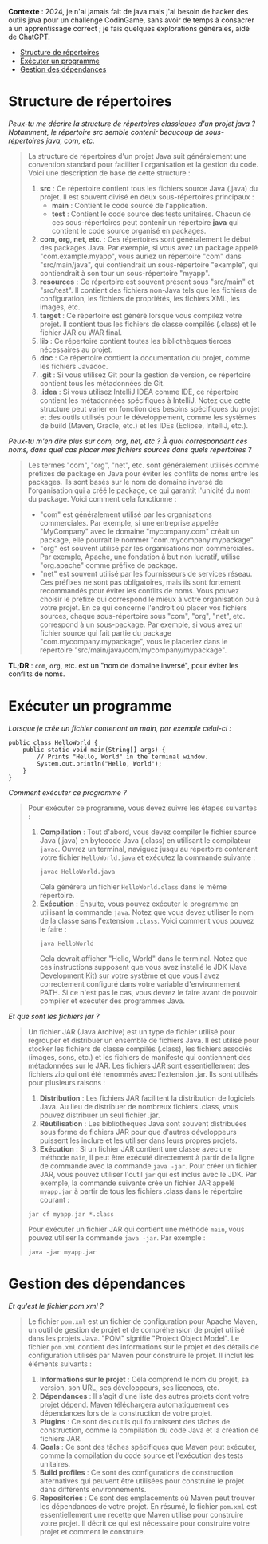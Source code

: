 **Contexte** : 2024, je n'ai jamais fait de java mais j'ai besoin de hacker des outils java pour un challenge CodinGame, sans avoir de temps à consacrer à un apprentissage correct ; je fais quelques explorations générales, aidé de ChatGPT.

* [Structure de répertoires](#structure-de-répertoires)
* [Exécuter un programme](#exécuter-un-programme)
* [Gestion des dépendances](#gestion-des-dépendances)


# Structure de répertoires

_Peux-tu me décrire la structure de répertoires classiques d'un projet java ? Notamment, le répertoire src semble contenir beaucoup de sous-répertoires java, com, etc._

> La structure de répertoires d'un projet Java suit généralement une convention standard pour faciliter l'organisation et la gestion du code. Voici une description de base de cette structure :
> 1. **src** : Ce répertoire contient tous les fichiers source Java (.java) du projet. Il est souvent divisé en deux sous-répertoires principaux :
>    - **main** : Contient le code source de l'application.
>    - **test** : Contient le code source des tests unitaires.
>    Chacun de ces sous-répertoires peut contenir un répertoire **java** qui contient le code source organisé en packages.
> 2. **com, org, net, etc.** : Ces répertoires sont généralement le début des packages Java. Par exemple, si vous avez un package appelé "com.example.myapp", vous auriez un répertoire "com" dans "src/main/java", qui contiendrait un sous-répertoire "example", qui contiendrait à son tour un sous-répertoire "myapp".
> 3. **resources** : Ce répertoire est souvent présent sous "src/main" et "src/test". Il contient des fichiers non-Java tels que les fichiers de configuration, les fichiers de propriétés, les fichiers XML, les images, etc.
> 4. **target** : Ce répertoire est généré lorsque vous compilez votre projet. Il contient tous les fichiers de classe compilés (.class) et le fichier JAR ou WAR final.
> 5. **lib** : Ce répertoire contient toutes les bibliothèques tierces nécessaires au projet.
> 6. **doc** : Ce répertoire contient la documentation du projet, comme les fichiers Javadoc.
> 7. **.git** : Si vous utilisez Git pour la gestion de version, ce répertoire contient tous les métadonnées de Git.
> 8. **.idea** : Si vous utilisez IntelliJ IDEA comme IDE, ce répertoire contient les métadonnées spécifiques à IntelliJ.
> Notez que cette structure peut varier en fonction des besoins spécifiques du projet et des outils utilisés pour le développement, comme les systèmes de build (Maven, Gradle, etc.) et les IDEs (Eclipse, IntelliJ, etc.).

_Peux-tu m'en dire plus sur com, org, net, etc ? À quoi correspondent ces noms, dans quel cas placer mes fichiers sources dans quels répertoires ?_

> Les termes "com", "org", "net", etc. sont généralement utilisés comme préfixes de package en Java pour éviter les conflits de noms entre les packages. Ils sont basés sur le nom de domaine inversé de l'organisation qui a créé le package, ce qui garantit l'unicité du nom du package.
> Voici comment cela fonctionne :
> - "com" est généralement utilisé par les organisations commerciales. Par exemple, si une entreprise appelée "MyCompany" avec le domaine "mycompany.com" créait un package, elle pourrait le nommer "com.mycompany.mypackage".
> - "org" est souvent utilisé par les organisations non commerciales. Par exemple, Apache, une fondation à but non lucratif, utilise "org.apache" comme préfixe de package.
> - "net" est souvent utilisé par les fournisseurs de services réseau.
> Ces préfixes ne sont pas obligatoires, mais ils sont fortement recommandés pour éviter les conflits de noms. Vous pouvez choisir le préfixe qui correspond le mieux à votre organisation ou à votre projet.
> En ce qui concerne l'endroit où placer vos fichiers sources, chaque sous-répertoire sous "com", "org", "net", etc. correspond à un sous-package. Par exemple, si vous avez un fichier source qui fait partie du package "com.mycompany.mypackage", vous le placeriez dans le répertoire "src/main/java/com/mycompany/mypackage".

**TL;DR** : `com`, `org`, etc. est un "nom de domaine inversé", pour éviter les conflits de noms.

# Exécuter un programme

_Lorsque je crée un fichier contenant un main, par exemple celui-ci :_

```
public class HelloWorld {
    public static void main(String[] args) {
        // Prints "Hello, World" in the terminal window.
        System.out.println("Hello, World");
    }
}
```
_Comment exécuter ce programme ?_

> Pour exécuter ce programme, vous devez suivre les étapes suivantes :
> 1. **Compilation** : Tout d'abord, vous devez compiler le fichier source Java (.java) en bytecode Java (.class) en utilisant le compilateur `javac`. Ouvrez un terminal, naviguez jusqu'au répertoire contenant votre fichier `HelloWorld.java` et exécutez la commande suivante :
>    ```
>    javac HelloWorld.java
>    ```
>    Cela générera un fichier `HelloWorld.class` dans le même répertoire.
> 2. **Exécution** : Ensuite, vous pouvez exécuter le programme en utilisant la commande `java`. Notez que vous devez utiliser le nom de la classe sans l'extension `.class`. Voici comment vous pouvez le faire :
>    ```
>    java HelloWorld
>    ```
>    Cela devrait afficher "Hello, World" dans le terminal.
> Notez que ces instructions supposent que vous avez installé le JDK (Java Development Kit) sur votre système et que vous l'avez correctement configuré dans votre variable d'environnement PATH. Si ce n'est pas le cas, vous devrez le faire avant de pouvoir compiler et exécuter des programmes Java.

_Et que sont les fichiers jar ?_

> Un fichier JAR (Java Archive) est un type de fichier utilisé pour regrouper et distribuer un ensemble de fichiers Java. Il est utilisé pour stocker les fichiers de classe compilés (.class), les fichiers associés (images, sons, etc.) et les fichiers de manifeste qui contiennent des métadonnées sur le JAR.
> Les fichiers JAR sont essentiellement des fichiers zip qui ont été renommés avec l'extension .jar. Ils sont utilisés pour plusieurs raisons :
> 1. **Distribution** : Les fichiers JAR facilitent la distribution de logiciels Java. Au lieu de distribuer de nombreux fichiers .class, vous pouvez distribuer un seul fichier .jar.
> 2. **Réutilisation** : Les bibliothèques Java sont souvent distribuées sous forme de fichiers JAR pour que d'autres développeurs puissent les inclure et les utiliser dans leurs propres projets.
> 3. **Exécution** : Si un fichier JAR contient une classe avec une méthode `main`, il peut être exécuté directement à partir de la ligne de commande avec la commande `java -jar`.
> Pour créer un fichier JAR, vous pouvez utiliser l'outil `jar` qui est inclus avec le JDK. Par exemple, la commande suivante crée un fichier JAR appelé `myapp.jar` à partir de tous les fichiers .class dans le répertoire courant :
> ```
> jar cf myapp.jar *.class
> ```
> Pour exécuter un fichier JAR qui contient une méthode `main`, vous pouvez utiliser la commande `java -jar`. Par exemple :
> ```
> java -jar myapp.jar
> ```

# Gestion des dépendances

_Et qu'est le fichier pom.xml ?_

> Le fichier `pom.xml` est un fichier de configuration pour Apache Maven, un outil de gestion de projet et de compréhension de projet utilisé dans les projets Java. "POM" signifie "Project Object Model".
> Le fichier `pom.xml` contient des informations sur le projet et des détails de configuration utilisés par Maven pour construire le projet. Il inclut les éléments suivants :
> 1. **Informations sur le projet** : Cela comprend le nom du projet, sa version, son URL, ses développeurs, ses licences, etc.
> 2. **Dépendances** : Il s'agit d'une liste des autres projets dont votre projet dépend. Maven téléchargera automatiquement ces dépendances lors de la construction de votre projet.
> 3. **Plugins** : Ce sont des outils qui fournissent des tâches de construction, comme la compilation du code Java et la création de fichiers JAR.
> 4. **Goals** : Ce sont des tâches spécifiques que Maven peut exécuter, comme la compilation du code source et l'exécution des tests unitaires.
> 5. **Build profiles** : Ce sont des configurations de construction alternatives qui peuvent être utilisées pour construire le projet dans différents environnements.
> 6. **Repositories** : Ce sont des emplacements où Maven peut trouver les dépendances de votre projet.
> En résumé, le fichier `pom.xml` est essentiellement une recette que Maven utilise pour construire votre projet. Il décrit ce qui est nécessaire pour construire votre projet et comment le construire.
